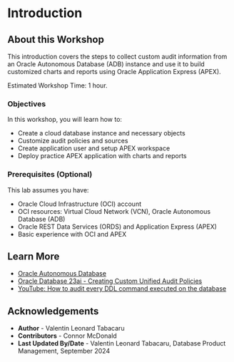 # Introduction

## About this Workshop

This introduction covers the steps to collect custom audit information from an Oracle Autonomous Database (ADB) instance and use it to build customized charts and reports using Oracle Application Express (APEX).

Estimated Workshop Time: 1 hour.

### Objectives

In this workshop, you will learn how to:
* Create a cloud database instance and necessary objects
* Customize audit policies and sources
* Create application user and setup APEX workspace
* Deploy practice APEX application with charts and reports

### Prerequisites (Optional)

This lab assumes you have:
* Oracle Cloud Infrastructure (OCI) account
* OCI resources: Virtual Cloud Network (VCN), Oracle Autonomous Database (ADB)
* Oracle REST Data Services (ORDS) and Application Express (APEX)
* Basic experience with OCI and APEX

## Learn More

* [Oracle Autonomous Database](https://www.oracle.com/autonomous-database/)
* [Oracle Database 23ai - Creating Custom Unified Audit Policies](https://docs.oracle.com/en/database/oracle/oracle-database/23/dbseg/creating-custom-unified-audit-policies.html)
* [YouTube: How to audit every DDL command executed on the database](https://www.youtube.com/watch?v=ulB-HXFa3-I)

## Acknowledgements
* **Author** - Valentin Leonard Tabacaru
* **Contributors** - Connor McDonald
* **Last Updated By/Date** - Valentin Leonard Tabacaru, Database Product Management, September 2024
